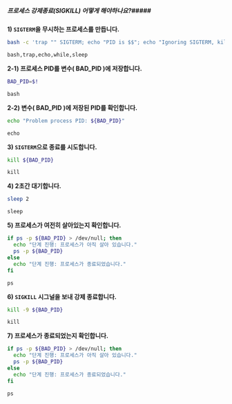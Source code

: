 ##### 프로세스 강제종료(SIGKILL) 어떻게 해야하나요?#####

**1) `SIGTERM`을 무시하는 프로세스를 만듭니다.**
```bash
bash -c 'trap "" SIGTERM; echo "PID is $$"; echo "Ignoring SIGTERM, kill me with SIGKILL!"; while true; do sleep 1; done' &
```
```tech
bash,trap,echo,while,sleep
```

**2-1) 프로세스 PID를 변수( BAD_PID )에 저장합니다.**
```bash
BAD_PID=$!
```
```tech
bash
```

**2-2) 변수( BAD_PID )에 저장된 PID를 확인합니다.**
```bash
echo "Problem process PID: ${BAD_PID}"
```
```tech
echo
```

**3) `SIGTERM`으로 종료를 시도합니다.**
```bash
kill ${BAD_PID}
```
```tech
kill
```

**4) 2초간 대기합니다.**
```bash
sleep 2
```
```tech
sleep
```

**5) 프로세스가 여전히 살아있는지 확인합니다.**
```bash
if ps -p ${BAD_PID} > /dev/null; then
  echo "단계 진행: 프로세스가 아직 살아 있습니다."
  ps -p ${BAD_PID}  
else
  echo "단계 진행: 프로세스가 종료되었습니다."
fi
```
```tech
ps
```

**6) `SIGKILL` 시그널을 보내 강제 종료합니다.**
```bash
kill -9 ${BAD_PID}
```
```tech
kill
```

**7) 프로세스가 종료되었는지 확인합니다.**
```bash
if ps -p ${BAD_PID} > /dev/null; then
  echo "단계 진행: 프로세스가 아직 살아 있습니다."
  ps -p ${BAD_PID}  
else
  echo "단계 진행: 프로세스가 종료되었습니다."
fi
```
```tech
ps
```